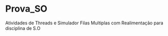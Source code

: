 # Prova_SO
Atividades de Threads e Simulador Filas Multiplas com Realimentação para disciplina de S.O
